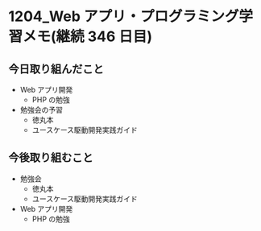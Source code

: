 # 1204_Web アプリ・プログラミング学習メモ(継続 346 日目)

## 今日取り組んだこと

- Web アプリ開発
  - PHP の勉強
- 勉強会の予習
  - 徳丸本
  - ユースケース駆動開発実践ガイド

## 今後取り組むこと

- 勉強会
  - 徳丸本
  - ユースケース駆動開発実践ガイド
- Web アプリ開発
  - PHP の勉強

